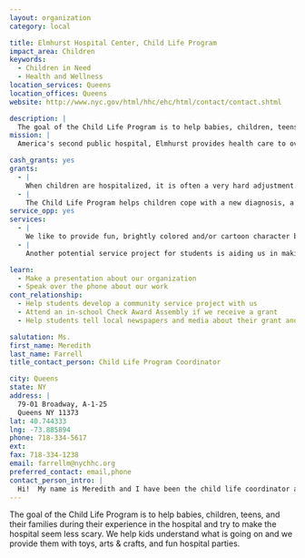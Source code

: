 ```yaml
---
layout: organization
category: local

title: Elmhurst Hospital Center, Child Life Program
impact_area: Children
keywords: 
  - Children in Need
  - Health and Wellness
location_services: Queens
location_offices: Queens
website: http://www.nyc.gov/html/hhc/ehc/html/contact/contact.shtml

description: |
  The goal of the Child Life Program is to help babies, children, teens, and their families during their experience in the hospital and try to make the hospital  seem less scary. We help kids understand what is going on and we provide them with toys, arts & crafts, and fun hospital parties.
mission: |
  America's second public hospital, Elmhurst provides health care to over a million people in New York City.

cash_grants: yes
grants: 
  - |
    When children are hospitalized, it is often a very hard adjustment.  We like to give children a bag/small rubbermaid container with age-appropriate items when they are admitted that they can use while in the hospital and take home with them afterwards.  Baby bags contain rattles and an infant toy.  Younger kids get crayons and coloring books and a stuffed animal.  Older children get activity books and games or art activities.  Depending on the amount of money we have, bags differ in content and number of items per bag/container.  (A container is preferable to a bag because this way items do not fall out, nor do they get dirty prior to being given to a child.)  BAG/CONTAINER: Plastic container $5 OR Shopping Bag $1  CONTENTS (vary depending on age of child): "At the Hospital" Coloring book: $1.75 ea. 4 color box of crayons: $0.54 ea. Stuffed Animal: $5.00 ea. Baby rattle: $1.99 ea. Baby toy: $8-10 ea. Matchbox car: $3.99 ea. Bubbles: $0.99 ea. Activity Books: $3.99 ea. Hand-held electronic game: $13.99 - $16.99 etc.  Each bag/box ranges in cost from $8.00 to $20.00.  A grant of $1000 could make between 50-100 bags/boxes.  
  - |
    The Child Life Program helps children cope with a new diagnosis, a hospital experience, a chronic illness, and/or a hospitalization.  One aspect of the program is the provision of art therapy to patients.  Art therapy is particularly useful in our treatment of pediatric patients due to the fact that children typically have limited language skills.  By drawing or using other visual means to express troublesome feelings, younger patients can begin to address these issues, even if they cannot identify or label these emotions with words.  Art supplies can be very costly and the provision of funds to keep supplies in stock would be much appreciated and needed.  Necessary supplies include markers, crayons, pencils ($150 for classroom assortment pack of all three), paper ($50), paint ($80), brushes ($30), glue ($30), model magic/clay($80), and assorted collage materials ($100).  An additional necessary supply is a multicultural blank cloth doll ($2.99 each when bought in bulk - $150)that patients can personalize.  This $650 worth of supplies can help more than 50 pediatric patients at our facility.
service_opp: yes
services: 
  - |
    We like to provide fun, brightly colored and/or cartoon character band-aids to pediatric patients at the hospital. Many children are afraid or uncomfortable with getting shots or having procedures. While we strive to provide distraction and non-pharmacological pain relief, we also like to provide an incentive program for the children. Whenever we get a new batch of band-aids, we create a “band-aid board” displaying all the possible choices of fun band-aids. Each child is shown the board and allowed to choose their band-aid before the procedure is started. The process of examining all the choices also serves as a distraction technique as the children are able to concentrate on the band-aids and not the needle. They also have something (the fun band-aid) to look forward to while the procedure is being done.  Along with the fun band-aids, we like to give each child a sticker as a reward for cooperating in having the procedure done. Children enjoy wearing the stickers on their shirts after the visit or putting them on their homemade artwork.  A potential students service project could be to have each child bring in a box of fun band-aids and a package of stickers.  The children can bring in their favorites, as the contributions are bound to be varied depending on individual preferences.  
  - |
    Another potential service project for students is aiding us in making the welcome to the hospital bag. When children are hospitalized, it is often a very hard adjustment, so we like to give children a bag/small rubbermaid container with age-appropriate items that they can use while in the hospital and take home with them afterwards.    The children will purchase bins/bags and items that they think they would want if they were in the hospital. They will coordinate and fill the packages based on the age appropriate guidelines given to them by Child Life staff. Each bin/bag would be labeled by the students with the age/gender of the intended patient. All of the items placed into the welcome bags MUST be brand new. If desired, a few representatives will be able to come to the pediatric inpatient unit to distribute the packages to whichever children are in the unit that day. The date/time will be pre-arranged with the Child Life Program Coordinator. The extra packages will be given to the Child Life program that day to be distributed by staff as the need arises.  

learn: 
  - Make a presentation about our organization
  - Speak over the phone about our work
cont_relationship: 
  - Help students develop a community service project with us
  - Attend an in-school Check Award Assembly if we receive a grant
  - Help students tell local newspapers and media about their grant and/or project with us

salutation: Ms.
first_name: Meredith
last_name: Farrell
title_contact_person: Child Life Program Coordinator

city: Queens
state: NY
address: |
  79-01 Broadway, A-1-25  
  Queens NY 11373
lat: 40.744333
lng: -73.885894
phone: 718-334-5617
ext: 
fax: 718-334-1238
email: farrellm@nychhc.org
preferred_contact: email,phone
contact_person_intro: |
  Hi!  My name is Meredith and I have been the child life coordinator at Elmhurst Hospital for almost 11 years.  My job involves making the hospital a more fun place (and a less scary one) for kids.
---
```

The goal of the Child Life Program is to help babies, children, teens, and their families during their experience in the hospital and try to make the hospital  seem less scary. We help kids understand what is going on and we provide them with toys, arts & crafts, and fun hospital parties.